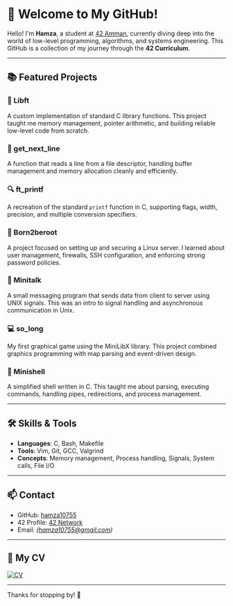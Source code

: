 # 👋 Welcome to My GitHub!

Hello! I'm **Hamza**, a student at [42 Amman](https://42amman.jo/), currently diving deep into the world of low-level programming, algorithms, and systems engineering. This GitHub is a collection of my journey through the **42 Curriculum**.

---

## 📚 Featured Projects

### 🧠 Libft
A custom implementation of standard C library functions. This project taught me memory management, pointer arithmetic, and building reliable low-level code from scratch.

### 🧩 get_next_line
A function that reads a line from a file descriptor, handling buffer management and memory allocation cleanly and efficiently.

### 🔍 ft_printf
A recreation of the standard `printf` function in C, supporting flags, width, precision, and multiple conversion specifiers.

### 🧵 Born2beroot
A project focused on setting up and securing a Linux server. I learned about user management, firewalls, SSH configuration, and enforcing strong password policies.

### 📡 Minitalk
A small messaging program that sends data from client to server using UNIX signals. This was an intro to signal handling and asynchronous communication in Unix.

### 💻 so_long
My first graphical game using the MiniLibX library. This project combined graphics programming with map parsing and event-driven design.

### 🐚 Minishell
A simplified shell written in C. This taught me about parsing, executing commands, handling pipes, redirections, and process management.

---

## 🛠 Skills & Tools

- **Languages**: C, Bash, Makefile
- **Tools**: Vim, Git, GCC, Valgrind
- **Concepts**: Memory management, Process handling, Signals, System calls, File I/O

---

## 📫 Contact

- GitHub: [hamza10755](https://github.com/hamza10755)
- 42 Profile: [42 Network](https://42amman.jo/)
- Email: _(hamza10755@gmail.com)_


---

## 📄 My CV

[![CV](https://img.shields.io/badge/View%20My%20CV-blue?style=for-the-badge)](https://github.com/hamza10755/hamza10755/blob/main/hamza_CV_improved.pdf)

---

Thanks for stopping by! 🌟
